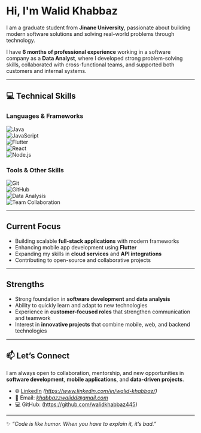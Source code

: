 #  Hi, I'm Walid Khabbaz  

 I am a graduate student from **Jinane University**, passionate about building modern software solutions and solving real-world problems through technology.  

 I have **6 months of professional experience** working in a software company as a **Data Analyst**, where I developed strong problem-solving skills, collaborated with cross-functional teams, and supported both customers and internal systems.  

---

## 💻 Technical Skills  

### Languages & Frameworks  
![Java](https://img.shields.io/badge/Java-%23ED8B00.svg?style=for-the-badge&logo=openjdk&logoColor=white)  
![JavaScript](https://img.shields.io/badge/JavaScript-%23323330.svg?style=for-the-badge&logo=javascript&logoColor=%23F7DF1E)  
![Flutter](https://img.shields.io/badge/Flutter-%2302569B.svg?style=for-the-badge&logo=flutter&logoColor=white)  
![React](https://img.shields.io/badge/React-%2320232a.svg?style=for-the-badge&logo=react&logoColor=%2361DAFB)  
![Node.js](https://img.shields.io/badge/Node.js-43853D?style=for-the-badge&logo=node.js&logoColor=white)  


### Tools & Other Skills  
![Git](https://img.shields.io/badge/Git-%23F05033.svg?style=for-the-badge&logo=git&logoColor=white)  
![GitHub](https://img.shields.io/badge/GitHub-%23121011.svg?style=for-the-badge&logo=github&logoColor=white)  
![Data Analysis](https://img.shields.io/badge/Data%20Analysis-%23013243.svg?style=for-the-badge&logo=python&logoColor=white)  
![Team Collaboration](https://img.shields.io/badge/Team%20Collaboration-%2300C4CC.svg?style=for-the-badge&logo=slack&logoColor=white)  

---

##  Current Focus  

- Building scalable **full-stack applications** with modern frameworks  
- Enhancing mobile app development using **Flutter**  
- Expanding my skills in **cloud services** and **API integrations**  
- Contributing to open-source and collaborative projects  

---

##  Strengths  

- Strong foundation in **software development** and **data analysis**  
- Ability to quickly learn and adapt to new technologies  
- Experience in **customer-focused roles** that strengthen communication and teamwork  
- Interest in **innovative projects** that combine mobile, web, and backend technologies  

---

## 📫 Let’s Connect  

I am always open to collaboration, mentorship, and new opportunities in **software development**, **mobile applications**, and **data-driven projects**.  

- 🌐 [LinkedIn](#) *(https://www.linkedin.com/in/walid-khabbaz/)*  
- 📧 Email: *khabbazzwalidd@gmail.com*  
- 💻 GitHub: (https://github.com/walidkhabbaz445)  

---

✨ *“Code is like humor. When you have to explain it, it’s bad.”*  

